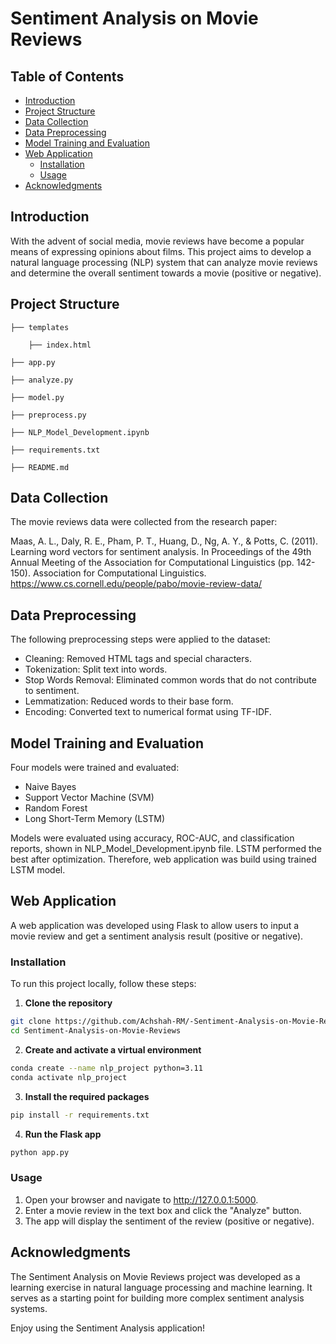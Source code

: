 # Sentiment Analysis on Movie Reviews

## Table of Contents

- [Introduction](introduction)
- [Project Structure](project-structure)
- [Data Collection](data-collection)
- [Data Preprocessing](data-preprocessing)
- [Model Training and Evaluation](model-training-and-evaluation)
- [Web Application](web-application)
  - [Installation](installation)
  - [Usage](usage)
- [Acknowledgments](acknowledgments)

## Introduction

With the advent of social media, movie reviews have become a popular means of expressing opinions about films. This project aims to develop a natural language processing (NLP) system that can analyze movie reviews and determine the overall sentiment towards a movie (positive or negative).

## Project Structure

    ├── templates

        ├── index.html

    ├── app.py

    ├── analyze.py

    ├── model.py

    ├── preprocess.py

    ├── NLP_Model_Development.ipynb

    ├── requirements.txt

    ├── README.md

## Data Collection

The movie reviews data were collected from the research paper:

Maas, A. L., Daly, R. E., Pham, P. T., Huang, D., Ng, A. Y., & Potts, C. (2011). Learning word vectors for sentiment analysis. In Proceedings of the 49th Annual Meeting of the Association for Computational Linguistics (pp. 142-150). Association for Computational Linguistics. https://www.cs.cornell.edu/people/pabo/movie-review-data/

## Data Preprocessing 

The following preprocessing steps were applied to the dataset:
- Cleaning: Removed HTML tags and special characters.
- Tokenization: Split text into words.
- Stop Words Removal: Eliminated common words that do not contribute to sentiment.
- Lemmatization: Reduced words to their base form.
- Encoding: Converted text to numerical format using TF-IDF.

## Model Training and Evaluation

Four models were trained and evaluated:
- Naive Bayes
- Support Vector Machine (SVM)
- Random Forest
- Long Short-Term Memory (LSTM)

Models were evaluated using accuracy, ROC-AUC, and classification reports, shown in NLP_Model_Development.ipynb file. LSTM performed the best after optimization. Therefore, web application was build using trained LSTM model. 

## Web Application

A web application was developed using Flask to allow users to input a movie review and get a sentiment analysis result (positive or negative).

### Installation

To run this project locally, follow these steps:

1. **Clone the repository**

``` bash
git clone https://github.com/Achshah-RM/-Sentiment-Analysis-on-Movie-Reviews.git
cd Sentiment-Analysis-on-Movie-Reviews
```

2. **Create and activate a virtual environment**

``` bash
conda create --name nlp_project python=3.11
conda activate nlp_project
```

3. **Install the required packages**

``` bash
pip install -r requirements.txt
```

4. **Run the Flask app**

``` bash
python app.py
```

### Usage

1. Open your browser and navigate to http://127.0.0.1:5000.
2. Enter a movie review in the text box and click the "Analyze" button.
3. The app will display the sentiment of the review (positive or negative).

## Acknowledgments

The Sentiment Analysis on Movie Reviews project was developed as a learning exercise in natural language processing and machine learning. It serves as a starting point for building more complex sentiment analysis systems.

Enjoy using the Sentiment Analysis application!
